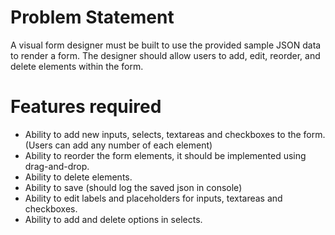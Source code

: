 # Problem Statement

A visual form designer must be built to use the provided sample JSON data to render a form. The designer
should allow users to add, edit, reorder, and delete elements within the form.

# Features required

- Ability to add new inputs, selects, textareas and checkboxes to the form. (Users can add any number of each element)
- Ability to reorder the form elements, it should be implemented using drag-and-drop.
- Ability to delete elements.
- Ability to save (should log the saved json in console)
- Ability to edit labels and placeholders for inputs, textareas and checkboxes.
- Ability to add and delete options in selects.
